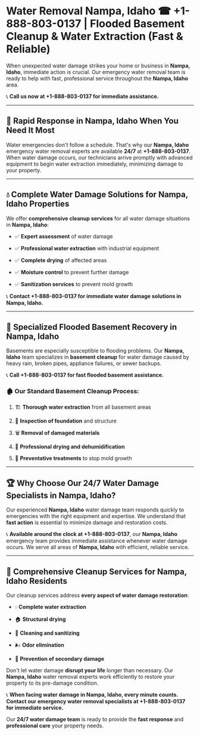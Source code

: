 # Water Removal Nampa, Idaho ☎ +1-888-803-0137 | Flooded Basement Cleanup & Water Extraction (Fast & Reliable)

When unexpected water damage strikes your home or business in **Nampa, Idaho**, immediate action is crucial. Our emergency water removal team is ready to help with fast, professional service throughout the **Nampa, Idaho** area. 

📞 **Call us now at +1-888-803-0137 for immediate assistance.**

---

## 🚀 Rapid Response in Nampa, Idaho When You Need It Most

Water emergencies don't follow a schedule. That's why our **Nampa, Idaho** emergency water removal experts are available **24/7** at **+1-888-803-0137**. When water damage occurs, our technicians arrive promptly with advanced equipment to begin water extraction immediately, minimizing damage to your property.

---

## 💧 Complete Water Damage Solutions for Nampa, Idaho Properties

We offer **comprehensive cleanup services** for all water damage situations in **Nampa, Idaho**:

- ✅ **Expert assessment** of water damage  
- ✅ **Professional water extraction** with industrial equipment  
- ✅ **Complete drying** of affected areas  
- ✅ **Moisture control** to prevent further damage  
- ✅ **Sanitization services** to prevent mold growth  

📞 **Contact +1-888-803-0137 for immediate water damage solutions in Nampa, Idaho.**

---

## 🌊 Specialized Flooded Basement Recovery in Nampa, Idaho

Basements are especially susceptible to flooding problems. Our **Nampa, Idaho** team specializes in **basement cleanup** for water damage caused by heavy rain, broken pipes, appliance failures, or sewer backups. 

📞 **Call +1-888-803-0137 for fast flooded basement assistance.**

### 🏚️ Our Standard Basement Cleanup Process:
1. 🏗️ **Thorough water extraction** from all basement areas  
2. 🔎 **Inspection of foundation** and structure  
3. 🗑️ **Removal of damaged materials**  
4. 💨 **Professional drying and dehumidification**  
5. 🚫 **Preventative treatments** to stop mold growth  

---

## 🏆 Why Choose Our 24/7 Water Damage Specialists in Nampa, Idaho?

Our experienced **Nampa, Idaho** water damage team responds quickly to emergencies with the right equipment and expertise. We understand that **fast action** is essential to minimize damage and restoration costs.

📞 **Available around the clock at +1-888-803-0137**, our **Nampa, Idaho** emergency team provides immediate assistance whenever water damage occurs. We serve all areas of **Nampa, Idaho** with efficient, reliable service.

---

## 🧹 Comprehensive Cleanup Services for Nampa, Idaho Residents

Our cleanup services address **every aspect of water damage restoration**:

- 💧 **Complete water extraction**  
- 🏠 **Structural drying**  
- 🧼 **Cleaning and sanitizing**  
- 🌬️ **Odor elimination**  
- 🚫 **Prevention of secondary damage**  

Don't let water damage **disrupt your life** longer than necessary. Our **Nampa, Idaho** water removal experts work efficiently to restore your property to its pre-damage condition.

📞 **When facing water damage in Nampa, Idaho, every minute counts. Contact our emergency water removal specialists at +1-888-803-0137 for immediate service.**

Our **24/7 water damage team** is ready to provide the **fast response** and **professional care** your property needs.
